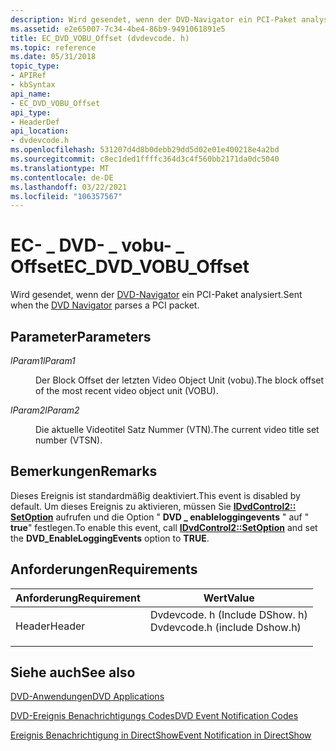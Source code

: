 ```yaml
---
description: Wird gesendet, wenn der DVD-Navigator ein PCI-Paket analysiert.
ms.assetid: e2e65007-7c34-4be4-86b9-9491061891e5
title: EC_DVD_VOBU_Offset (dvdevcode. h)
ms.topic: reference
ms.date: 05/31/2018
topic_type:
- APIRef
- kbSyntax
api_name:
- EC_DVD_VOBU_Offset
api_type:
- HeaderDef
api_location:
- dvdevcode.h
ms.openlocfilehash: 531207d4d8b0debb29dd5d02e01e400218e4a2bd
ms.sourcegitcommit: c8ec1ded1ffffc364d3c4f560bb2171da0dc5040
ms.translationtype: MT
ms.contentlocale: de-DE
ms.lasthandoff: 03/22/2021
ms.locfileid: "106357567"
---
```

# <a name="ec_dvd_vobu_offset"></a><span data-ttu-id="94856-103">EC- \_ DVD- \_ vobu- \_ Offset</span><span class="sxs-lookup"><span data-stu-id="94856-103">EC\_DVD\_VOBU\_Offset</span></span>

<span data-ttu-id="94856-104">Wird gesendet, wenn der [DVD-Navigator](dvd-navigator-filter.md) ein PCI-Paket analysiert.</span><span class="sxs-lookup"><span data-stu-id="94856-104">Sent when the [DVD Navigator](dvd-navigator-filter.md) parses a PCI packet.</span></span>

## <a name="parameters"></a><span data-ttu-id="94856-105">Parameter</span><span class="sxs-lookup"><span data-stu-id="94856-105">Parameters</span></span>

<dl> <dt>

<span data-ttu-id="94856-106"><span id="lParam1"></span><span id="lparam1"></span><span id="LPARAM1"></span>*lParam1*</span><span class="sxs-lookup"><span data-stu-id="94856-106"><span id="lParam1"></span><span id="lparam1"></span><span id="LPARAM1"></span>*lParam1*</span></span>
</dt> <dd>

<span data-ttu-id="94856-107">Der Block Offset der letzten Video Object Unit (vobu).</span><span class="sxs-lookup"><span data-stu-id="94856-107">The block offset of the most recent video object unit (VOBU).</span></span>

</dd> <dt>

<span data-ttu-id="94856-108"><span id="lParam2"></span><span id="lparam2"></span><span id="LPARAM2"></span>*lParam2*</span><span class="sxs-lookup"><span data-stu-id="94856-108"><span id="lParam2"></span><span id="lparam2"></span><span id="LPARAM2"></span>*lParam2*</span></span>
</dt> <dd>

<span data-ttu-id="94856-109">Die aktuelle Videotitel Satz Nummer (VTN).</span><span class="sxs-lookup"><span data-stu-id="94856-109">The current video title set number (VTSN).</span></span>

</dd> </dl>

## <a name="remarks"></a><span data-ttu-id="94856-110">Bemerkungen</span><span class="sxs-lookup"><span data-stu-id="94856-110">Remarks</span></span>

<span data-ttu-id="94856-111">Dieses Ereignis ist standardmäßig deaktiviert.</span><span class="sxs-lookup"><span data-stu-id="94856-111">This event is disabled by default.</span></span> <span data-ttu-id="94856-112">Um dieses Ereignis zu aktivieren, müssen Sie [**IDvdControl2:: SetOption**](/windows/desktop/api/Strmif/nf-strmif-idvdcontrol2-setoption) aufrufen und die Option " **DVD \_ enableloggingevents** " auf " **true**" festlegen.</span><span class="sxs-lookup"><span data-stu-id="94856-112">To enable this event, call [**IDvdControl2::SetOption**](/windows/desktop/api/Strmif/nf-strmif-idvdcontrol2-setoption) and set the **DVD\_EnableLoggingEvents** option to **TRUE**.</span></span>

## <a name="requirements"></a><span data-ttu-id="94856-113">Anforderungen</span><span class="sxs-lookup"><span data-stu-id="94856-113">Requirements</span></span>



| <span data-ttu-id="94856-114">Anforderung</span><span class="sxs-lookup"><span data-stu-id="94856-114">Requirement</span></span> | <span data-ttu-id="94856-115">Wert</span><span class="sxs-lookup"><span data-stu-id="94856-115">Value</span></span> |
|-------------------|----------------------------------------------------------------------------------------------------------|
| <span data-ttu-id="94856-116">Header</span><span class="sxs-lookup"><span data-stu-id="94856-116">Header</span></span><br/> | <dl> <span data-ttu-id="94856-117"><dt>Dvdevcode. h (Include DShow. h)</dt></span><span class="sxs-lookup"><span data-stu-id="94856-117"><dt>Dvdevcode.h (include Dshow.h)</dt></span></span> </dl> |



## <a name="see-also"></a><span data-ttu-id="94856-118">Siehe auch</span><span class="sxs-lookup"><span data-stu-id="94856-118">See also</span></span>

<dl> <dt>

[<span data-ttu-id="94856-119">DVD-Anwendungen</span><span class="sxs-lookup"><span data-stu-id="94856-119">DVD Applications</span></span>](dvd-applications.md)
</dt> <dt>

[<span data-ttu-id="94856-120">DVD-Ereignis Benachrichtigungs Codes</span><span class="sxs-lookup"><span data-stu-id="94856-120">DVD Event Notification Codes</span></span>](dvd-notification-codes.md)
</dt> <dt>

[<span data-ttu-id="94856-121">Ereignis Benachrichtigung in DirectShow</span><span class="sxs-lookup"><span data-stu-id="94856-121">Event Notification in DirectShow</span></span>](event-notification-in-directshow.md)
</dt> </dl>

 

 




